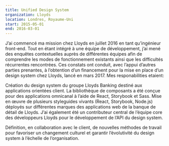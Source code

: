 ```yaml
---
title: Unified Design System
organization: Lloyds
location: Londres, Royaume-Uni
start: 2015-05-01
end: 2016-03-01
---
```


J’ai commencé ma mission chez Lloyds en juillet 2016 en tant qu’ingénieur front-end.
Tout en étant intégré à une équipe de développement, j’ai mené des enquêtes contextuelles auprès de différentes équipes afin de comprendre les modes de fonctionnement existants ainsi que les difficultés récurrentes rencontrées. Ces constats ont conduit, avec l’appui d’autres parties prenantes, à l’obtention d’un financement pour la mise en place d’un design system chez Lloyds, lancé en mars 2017. Mes responabilities etaient:

Création du design system du groupe Lloyds Banking destiné aux applications orientées client. La bibliothèque de composants a été conçue pour des applications omnicanal à l’aide de React, Storybook et Sass.
Mise en œuvre de plusieurs styleguides vivants (React, Storybook, Node.js) déployés sur différentes marques des applications web de la banque de détail de Lloyds. J’ai également été un contributeur central de l’équipe core des développeurs Lloyds pour le développement de l’API du design system.

Définition, en collaboration avec le client, de nouvelles méthodes de travail pour favoriser un changement culturel et garantir l’évolutivité du design system à l’échelle de l’organisation.

